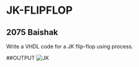 # JK-FLIPFLOP
## 2075 Baishak
Write a VHDL code for a JK flip-flop using process.

##OUTPUT
![JK](https://github.com/yamsubash/ES_VHDL/assets/149253579/5d8560cd-2723-41e6-abf0-d9d9b12adb8d)
